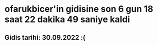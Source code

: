 # ofarukbicer'in gidisine son 6 gun 18 saat 22 dakika 49 saniye kaldi

## Gidis tarihi: 30.09.2022 :(